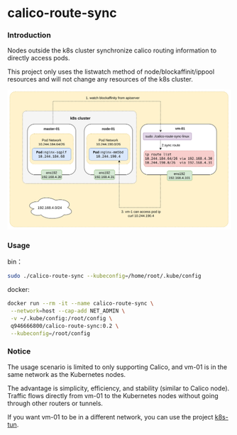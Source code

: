 # calico-route-sync

### Introduction

Nodes outside the k8s cluster synchronize calico routing information to directly access pods.

This project only uses the listwatch method of node/blockaffinit/ippool resources and will not change any resources of the k8s cluster.

![img.png](img.png)

### Usage

bin：

```bash
sudo ./calico-route-sync --kubeconfig=/home/root/.kube/config
```

docker:

```bash
docker run --rm -it --name calico-route-sync \
 --network=host --cap-add NET_ADMIN \
 -v ~/.kube/config:/root/config \
 q946666800/calico-route-sync:0.2 \
 --kubeconfig=/root/config
```

### Notice

The usage scenario is limited to only supporting Calico, and vm-01 is in the same network as the Kubernetes nodes.

The advantage is simplicity, efficiency, and stability (similar to Calico node). Traffic flows directly from vm-01 to the Kubernetes nodes without going through other routers or tunnels.

If you want vm-01 to be in a different network, you can use the project [k8s-tun](https://github.com/yzxiu/k8s-tun).

